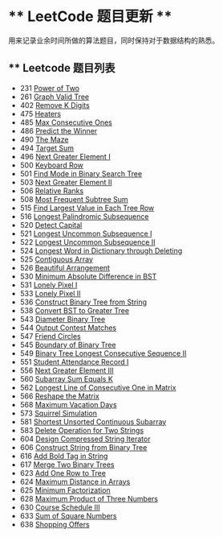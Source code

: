 # ** LeetCode 题目更新 **

用来记录业余时间所做的算法题目，同时保持对于数据结构的熟悉。

## ** Leetcode 题目列表
- 231 [Power of Two](https://github.com/zjkang/algorithm/blob/master/leetcode/231.%20Power%20of%20Two.cpp)
- 261 [Graph Valid Tree](https://github.com/zjkang/algorithm/blob/master/leetcode/261.%20Graph%20Valid%20Tree.cpp)
- 402 [Remove K Digits](https://github.com/zjkang/algorithm/blob/master/leetcode/402.%20Remove%20K%20Digits.cpp)
- 475 [Heaters](https://github.com/zjkang/algorithm/blob/master/leetcode/475.%20Heaters.cpp)
- 485 [Max Consecutive Ones](https://github.com/zjkang/algorithm/blob/master/leetcode/485.%20Max%20Consecutive%20Ones.cpp)
- 486 [Predict the Winner](https://github.com/zjkang/algorithm/blob/master/leetcode/486.%20Predict%20the%20Winner.cpp)
- 490 [The Maze](https://github.com/zjkang/algorithm/blob/master/leetcode/490.%20The%20Maze.cpp)
- 494 [Target Sum](https://github.com/zjkang/algorithm/blob/master/leetcode/494.%20Target%20Sum.cpp)
- 496 [Next Greater Element I](https://github.com/zjkang/algorithm/blob/master/leetcode/496.%20Next%20Greater%20Element%20I.cpp)
- 500 [Keyboard Row](https://github.com/zjkang/algorithm/blob/master/leetcode/500.%20Keyboard%20Row.cpp)
- 501 [Find Mode in Binary Search Tree](https://github.com/zjkang/algorithm/blob/master/leetcode/501.%20Find%20Mode%20in%20Binary%20Search%20Tree.cpp)
- 503 [Next Greater Element II](https://github.com/zjkang/algorithm/blob/master/leetcode/503.%20Next%20Greater%20Element%20II.cpp)
- 506 [Relative Ranks](https://github.com/zjkang/algorithm/blob/master/leetcode/506.%20Relative%20Ranks.cpp)
- 508 [Most Frequent Subtree Sum](https://github.com/zjkang/algorithm/blob/master/leetcode/508.%20Most%20Frequent%20Subtree%20Sum.cpp)
- 515 [Find Largest Value in Each Tree Row](https://github.com/zjkang/algorithm/blob/master/leetcode/515.%20Find%20Largest%20Value%20in%20Each%20Tree%20Row.cpp)
- 516 [Longest Palindromic Subsequence](https://github.com/zjkang/algorithm/blob/master/leetcode/516.%20Longest%20Palindromic%20Subsequence.cpp)
- 520 [Detect Capital](https://github.com/zjkang/algorithm/blob/master/leetcode/520.%20Detect%20Capital.cpp)
- 521 [Longest Uncommon Subsequence I](https://github.com/zjkang/algorithm/blob/master/leetcode/521.%20Longest%20Uncommon%20Subsequence%20I.cpp)
- 522 [Longest Uncommon Subsequence II](https://github.com/zjkang/algorithm/blob/master/leetcode/522.%20Longest%20Uncommon%20Subsequence%20II.cpp)
- 524 [Longest Word in Dictionary through Deleting](https://github.com/zjkang/algorithm/blob/master/leetcode/524.%20Longest%20Word%20in%20Dictionary%20through%20Deleting.cpp)
- 525 [Contiguous Array](https://github.com/zjkang/algorithm/blob/master/leetcode/525.%20Contiguous%20Array.cpp)
- 526 [Beautiful Arrangement](https://github.com/zjkang/algorithm/blob/master/leetcode/526.%20Beautiful%20Arrangement.cpp)
- 530 [Minimum Absolute Difference in BST](https://github.com/zjkang/algorithm/blob/master/leetcode/530.%20Minimum%20Absolute%20Difference%20in%20BST.cpp)
- 531 [Lonely Pixel I](https://github.com/zjkang/algorithm/blob/master/leetcode/531.%20Lonely%20Pixel%20I.cpp)
- 533 [Lonely Pixel II](https://github.com/zjkang/algorithm/blob/master/leetcode/533.%20Lonely%20Pixel%20II.cpp)
- 536 [Construct Binary Tree from String](https://github.com/zjkang/algorithm/blob/master/leetcode/536.%20Construct%20Binary%20Tree%20from%20String.cpp)
- 538 [Convert BST to Greater Tree](https://github.com/zjkang/algorithm/blob/master/leetcode/538.%20Convert%20BST%20to%20Greater%20Tree.cpp)
- 543 [Diameter Binary Tree](https://github.com/zjkang/algorithm/blob/master/leetcode/543.%20Diameter%20of%20Binary%20Tree.cpp)
- 544 [Output Contest Matches](https://github.com/zjkang/algorithm/blob/master/leetcode/544.%20Output%20Contest%20Matches.cpp)
- 547 [Friend Circles](https://github.com/zjkang/algorithm/blob/master/leetcode/547.%20Friend%20Circles.cpp)
- 545 [Boundary of Binary Tree](https://github.com/zjkang/algorithm/blob/master/leetcode/545.%20Boundary%20of%20Binary%20Tree.cpp)
- 549 [Binary Tree Longest Consecutive Sequence II](https://github.com/zjkang/algorithm/blob/master/leetcode/549.%20Binary%20Tree%20Longest%20Consecutive%20Sequence%20II.cpp)
- 551 [Student Attendance Record I](https://github.com/zjkang/algorithm/blob/master/leetcode/551.%20Student%20Attendance%20Record%20I.cpp)
- 556 [Next Greater Element III](https://github.com/zjkang/algorithm/blob/master/leetcode/556.%20Next%20Greater%20Element%20III.cpp)
- 560 [Subarray Sum Equals K](https://github.com/zjkang/algorithm/blob/master/leetcode/560.%20Subarray%20Sum%20Equals%20K.cpp)
- 562 [Longest Line of Consecutive One in Matrix](https://github.com/zjkang/algorithm/blob/master/leetcode/562.%20Longest%20Line%20of%20Consecutive%20One%20in%20Matrix.cpp)
- 566 [Reshape the Matrix](https://github.com/zjkang/algorithm/blob/master/leetcode/566.%20Reshape%20the%20Matrix.cpp)
- 568 [Maximum Vacation Days](https://github.com/zjkang/algorithm/blob/master/leetcode/568.%20Maximum%20Vacation%20Days.cpp)
- 573 [Squirrel Simulation](https://github.com/zjkang/algorithm/blob/master/leetcode/573.%20Squirrel%20Simulation.cpp)
- 581 [Shortest Unsorted Continuous Subarray](https://github.com/zjkang/algorithm/blob/master/leetcode/581.%20Shortest%20Unsorted%20Continuous%20Subarray.cpp)
- 583 [Delete Operation for Two Strings](https://github.com/zjkang/algorithm/blob/master/leetcode/583.%20Delete%20Operation%20for%20Two%20Strings.cpp)
- 604 [Design Compressed String Iterator](https://github.com/zjkang/algorithm/blob/master/leetcode/604.%20Design%20Compressed%20String%20Iterator.cpp)
- 606 [Construct String from Binary Tree](https://github.com/zjkang/algorithm/blob/master/leetcode/606.%20Construct%20String%20from%20Binary%20Tree.cpp)
- 616 [Add Bold Tag in String](https://github.com/zjkang/algorithm/blob/master/leetcode/616.%20Add%20Bold%20Tag%20in%20String.cpp)
- 617 [Merge Two Binary Trees](https://github.com/zjkang/algorithm/blob/master/leetcode/617.%20Merge%20Two%20Binary%20Trees.cpp)
- 623 [Add One Row to Tree](https://github.com/zjkang/algorithm/blob/master/leetcode/623.%20Add%20One%20Row%20to%20Tree.cpp)
- 624 [Maximum Distance in Arrays](https://github.com/zjkang/algorithm/blob/master/leetcode/624.%20Maximum%20Distance%20in%20Arrays.cpp)
- 625 [Minimum Factorization](https://github.com/zjkang/algorithm/blob/master/leetcode/625.%20Minimum%20Factorization.cpp)
- 628 [Maximum Product of Three Numbers](https://github.com/zjkang/algorithm/blob/master/leetcode/628.%20Maximum%20Product%20of%20Three%20Numbers.cpp)
- 630 [Course Schedule III](https://github.com/zjkang/algorithm/blob/master/leetcode/630.%20Course%20Schedule%20III.cpp)
- 633 [Sum of Square Numbers](https://github.com/zjkang/algorithm/blob/master/leetcode/633.%20Sum%20of%20Square%20Numbers.cpp)
- 638 [Shopping Offers](https://github.com/zjkang/algorithm/blob/master/leetcode/638.%20Shopping%20Offers.cpp)